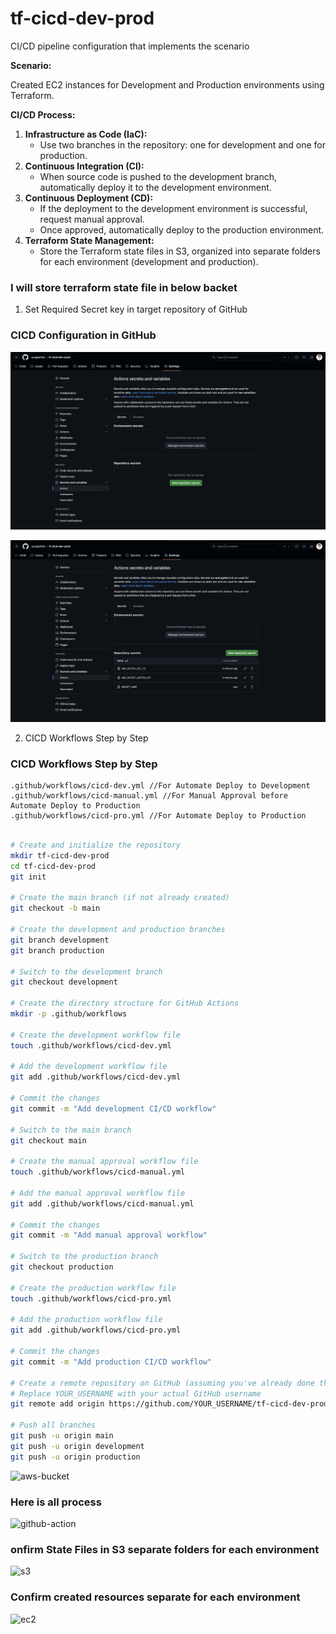 # tf-cicd-dev-prod
CI/CD pipeline configuration that implements the scenario 

**Scenario:**

Created EC2 instances for Development and Production environments using Terraform.

**CI/CD Process:**

1. **Infrastructure as Code (IaC):**
    - Use two branches in the repository: one for development and one for production.
2. **Continuous Integration (CI):**
    - When source code is pushed to the development branch, automatically deploy it to the development environment.
3. **Continuous Deployment (CD):**
    - If the deployment to the development environment is successful, request manual approval.
    - Once approved, automatically deploy to the production environment.
4. **Terraform State Management:**
    - Store the Terraform state files in S3, organized into separate folders for each environment (development and production).


### I will store terraform state file in below backet

1. Set Required Secret key in target repository of GitHub
### CICD Configuration in GitHub

![action](./images/action-01.png)


![action2](./images/action-02.png)


2. CICD Workflows Step by Step

### CICD Workflows Step by Step

```
.github/workflows/cicd-dev.yml //For Automate Deploy to Development
.github/workflows/cicd-manual.yml //For Manual Approval before Automate Deploy to Production
.github/workflows/cicd-pro.yml //For Automate Deploy to Production
```

```bash

# Create and initialize the repository
mkdir tf-cicd-dev-prod
cd tf-cicd-dev-prod
git init

# Create the main branch (if not already created)
git checkout -b main

# Create the development and production branches
git branch development
git branch production

# Switch to the development branch
git checkout development

# Create the directory structure for GitHub Actions
mkdir -p .github/workflows

# Create the development workflow file
touch .github/workflows/cicd-dev.yml

# Add the development workflow file
git add .github/workflows/cicd-dev.yml

# Commit the changes
git commit -m "Add development CI/CD workflow"

# Switch to the main branch
git checkout main

# Create the manual approval workflow file
touch .github/workflows/cicd-manual.yml

# Add the manual approval workflow file
git add .github/workflows/cicd-manual.yml

# Commit the changes
git commit -m "Add manual approval workflow"

# Switch to the production branch
git checkout production

# Create the production workflow file
touch .github/workflows/cicd-pro.yml

# Add the production workflow file
git add .github/workflows/cicd-pro.yml

# Commit the changes
git commit -m "Add production CI/CD workflow"

# Create a remote repository on GitHub (assuming you've already done this)
# Replace YOUR_USERNAME with your actual GitHub username
git remote add origin https://github.com/YOUR_USERNAME/tf-cicd-dev-prod.git

# Push all branches
git push -u origin main
git push -u origin development
git push -u origin production

```

![aws-bucket](./images/Screenshot%202024-07-22%20at%2012.09.43 AM.png)


### Here is all process

![github-action](./images/Screenshot%202024-07-22%20at%2012.14.56 AM.png)

### onfirm State Files in S3 separate folders for each environment

![s3](./images/Screenshot%202024-07-22%20at%2012.16.13 AM.png)

### Confirm created resources separate for each environment

![ec2](./images/Screenshot%202024-07-22%20at%2012.17.38 AM.png)


